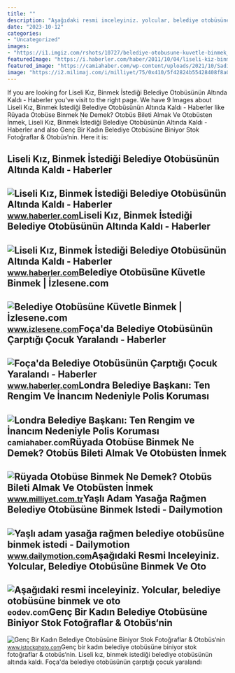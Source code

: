 ```yaml
---
title: ""
description: "Aşağıdaki resmi inceleyiniz. yolcular, belediye otobüsüne binmek ve oto"
date: "2023-10-12"
categories:
- "Uncategorized"
images:
- "https://i1.imgiz.com/rshots/10727/belediye-otobusune-kuvetle-binmek_10727441-1320_1200x630.jpg"
featuredImage: "https://i.haberler.com/haber/2011/10/04/liseli-kiz-binmek-istedigi-belediye-otobusunu-3036372_amp.jpg"
featured_image: "https://camiahaber.com/wp-content/uploads/2021/10/Sadiq-Khan.png"
image: "https://i2.milimaj.com/i/milliyet/75/0x410/5f42824b55428408f8a0e0cc.jpg"
---
```


If you are looking for Liseli Kız, Binmek İstediği Belediye Otobüsünün Altında Kaldı - Haberler you've visit to the right page. We have 9 Images about Liseli Kız, Binmek İstediği Belediye Otobüsünün Altında Kaldı - Haberler like Rüyada Otobüse Binmek Ne Demek? Otobüs Bileti Almak Ve Otobüsten İnmek, Liseli Kız, Binmek İstediği Belediye Otobüsünün Altında Kaldı - Haberler and also Genç Bir Kadın Belediye Otobüsüne Biniyor Stok Fotoğraflar &amp; Otobüs‘nin. Here it is:

Liseli Kız, Binmek İstediği Belediye Otobüsünün Altında Kaldı - Haberler
------------------------------------------------------------------------

 ![Liseli Kız, Binmek İstediği Belediye Otobüsünün Altında Kaldı - Haberler](https://i.haberler.com/haber/2011/10/04/liseli-kiz-binmek-istedigi-belediye-otobusunu-3036372_amp.jpg) <small>www.haberler.com</small>Liseli Kız, Binmek İstediği Belediye Otobüsünün Altında Kaldı - Haberler
------------------------------------------------------------------------

 ![Liseli Kız, Binmek İstediği Belediye Otobüsünün Altında Kaldı - Haberler](https://foto.haberler.com/haber/2011/10/04/liseli-kiz-binmek-istedigi-belediye-otobusunu-2-3036372_o.jpg) <small>www.haberler.com</small>Belediye Otobüsüne Küvetle Binmek | İzlesene.com
------------------------------------------------

 ![Belediye Otobüsüne Küvetle Binmek | İzlesene.com](https://i1.imgiz.com/rshots/10727/belediye-otobusune-kuvetle-binmek_10727441-1320_1200x630.jpg) <small>www.izlesene.com</small>Foça'da Belediye Otobüsünün Çarptığı Çocuk Yaralandı - Haberler
---------------------------------------------------------------

 ![Foça'da Belediye Otobüsünün Çarptığı Çocuk Yaralandı - Haberler](https://i.haberler.com/galeri/2015/12/29/foca-da-belediye-otob-307511_b.jpg) <small>www.haberler.com</small>Londra Belediye Başkanı: Ten Rengim Ve İnancım Nedeniyle Polis Koruması
-----------------------------------------------------------------------

 ![Londra Belediye Başkanı: Ten Rengim ve İnancım Nedeniyle Polis Koruması](https://camiahaber.com/wp-content/uploads/2021/10/Sadiq-Khan.png) <small>camiahaber.com</small>Rüyada Otobüse Binmek Ne Demek? Otobüs Bileti Almak Ve Otobüsten İnmek
----------------------------------------------------------------------

 ![Rüyada Otobüse Binmek Ne Demek? Otobüs Bileti Almak Ve Otobüsten İnmek](https://i2.milimaj.com/i/milliyet/75/0x410/5f42824b55428408f8a0e0cc.jpg) <small>www.milliyet.com.tr</small>Yaşlı Adam Yasağa Rağmen Belediye Otobüsüne Binmek Istedi - Dailymotion
-----------------------------------------------------------------------

 ![Yaşlı adam yasağa rağmen belediye otobüsüne binmek istedi - Dailymotion](https://s1.dmcdn.net/v/Sw2nd1ZlRJYGuQxD0/x720) <small>www.dailymotion.com</small>Aşağıdaki Resmi Inceleyiniz. Yolcular, Belediye Otobüsüne Binmek Ve Oto
-----------------------------------------------------------------------

 ![Aşağıdaki resmi inceleyiniz. Yolcular, belediye otobüsüne binmek ve oto](https://tr-static.eodev.com/files/ddf/131d0701ea444f61dab1934236223c8d.jpg) <small>eodev.com</small>Genç Bir Kadın Belediye Otobüsüne Biniyor Stok Fotoğraflar &amp; Otobüs‘nin
---------------------------------------------------------------------------

 ![Genç Bir Kadın Belediye Otobüsüne Biniyor Stok Fotoğraflar & Otobüs‘nin](https://media.istockphoto.com/id/1224423195/tr/fotoğraf/genç-bir-kadın-belediye-otobüsüne-biniyor.jpg?s=170667a&w=0&k=20&c=LR128LU5Ln-vU45Xu6zUy239YlrThOCKCiT7gfzdo2U=) <small>www.istockphoto.com</small>Genç bir kadın belediye otobüsüne biniyor stok fotoğraflar &amp; otobüs‘nin. Liseli kız, binmek i̇stediği belediye otobüsünün altında kaldı. Foça'da belediye otobüsünün çarptığı çocuk yaralandı
